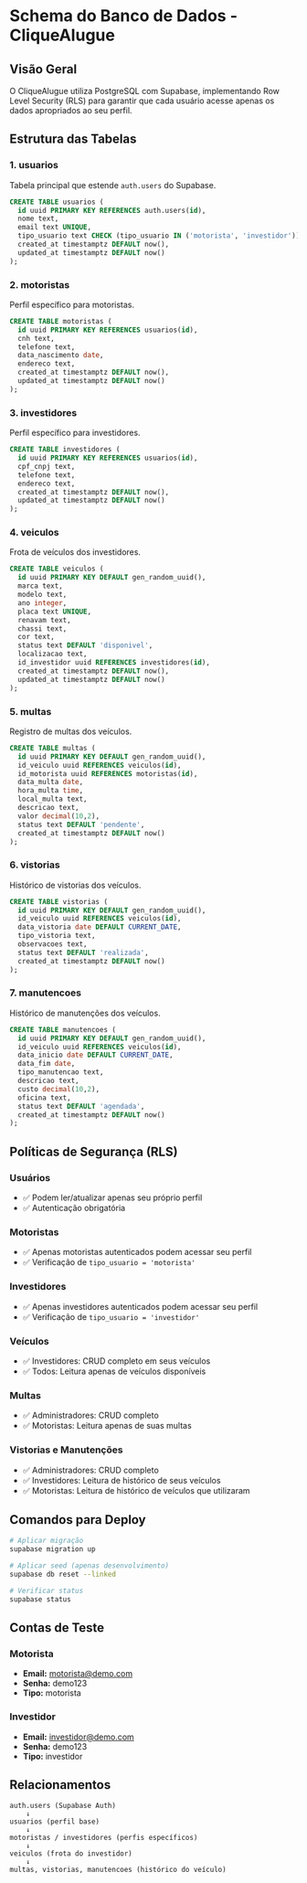 # Schema do Banco de Dados - CliqueAlugue

## Visão Geral

O CliqueAlugue utiliza PostgreSQL com Supabase, implementando Row Level Security (RLS) para garantir que cada usuário acesse apenas os dados apropriados ao seu perfil.

## Estrutura das Tabelas

### 1. usuarios
Tabela principal que estende `auth.users` do Supabase.

```sql
CREATE TABLE usuarios (
  id uuid PRIMARY KEY REFERENCES auth.users(id),
  nome text,
  email text UNIQUE,
  tipo_usuario text CHECK (tipo_usuario IN ('motorista', 'investidor')),
  created_at timestamptz DEFAULT now(),
  updated_at timestamptz DEFAULT now()
);
```

### 2. motoristas
Perfil específico para motoristas.

```sql
CREATE TABLE motoristas (
  id uuid PRIMARY KEY REFERENCES usuarios(id),
  cnh text,
  telefone text,
  data_nascimento date,
  endereco text,
  created_at timestamptz DEFAULT now(),
  updated_at timestamptz DEFAULT now()
);
```

### 3. investidores
Perfil específico para investidores.

```sql
CREATE TABLE investidores (
  id uuid PRIMARY KEY REFERENCES usuarios(id),
  cpf_cnpj text,
  telefone text,
  endereco text,
  created_at timestamptz DEFAULT now(),
  updated_at timestamptz DEFAULT now()
);
```

### 4. veiculos
Frota de veículos dos investidores.

```sql
CREATE TABLE veiculos (
  id uuid PRIMARY KEY DEFAULT gen_random_uuid(),
  marca text,
  modelo text,
  ano integer,
  placa text UNIQUE,
  renavam text,
  chassi text,
  cor text,
  status text DEFAULT 'disponivel',
  localizacao text,
  id_investidor uuid REFERENCES investidores(id),
  created_at timestamptz DEFAULT now(),
  updated_at timestamptz DEFAULT now()
);
```

### 5. multas
Registro de multas dos veículos.

```sql
CREATE TABLE multas (
  id uuid PRIMARY KEY DEFAULT gen_random_uuid(),
  id_veiculo uuid REFERENCES veiculos(id),
  id_motorista uuid REFERENCES motoristas(id),
  data_multa date,
  hora_multa time,
  local_multa text,
  descricao text,
  valor decimal(10,2),
  status text DEFAULT 'pendente',
  created_at timestamptz DEFAULT now()
);
```

### 6. vistorias
Histórico de vistorias dos veículos.

```sql
CREATE TABLE vistorias (
  id uuid PRIMARY KEY DEFAULT gen_random_uuid(),
  id_veiculo uuid REFERENCES veiculos(id),
  data_vistoria date DEFAULT CURRENT_DATE,
  tipo_vistoria text,
  observacoes text,
  status text DEFAULT 'realizada',
  created_at timestamptz DEFAULT now()
);
```

### 7. manutencoes
Histórico de manutenções dos veículos.

```sql
CREATE TABLE manutencoes (
  id uuid PRIMARY KEY DEFAULT gen_random_uuid(),
  id_veiculo uuid REFERENCES veiculos(id),
  data_inicio date DEFAULT CURRENT_DATE,
  data_fim date,
  tipo_manutencao text,
  descricao text,
  custo decimal(10,2),
  oficina text,
  status text DEFAULT 'agendada',
  created_at timestamptz DEFAULT now()
);
```

## Políticas de Segurança (RLS)

### Usuários
- ✅ Podem ler/atualizar apenas seu próprio perfil
- ✅ Autenticação obrigatória

### Motoristas
- ✅ Apenas motoristas autenticados podem acessar seu perfil
- ✅ Verificação de `tipo_usuario = 'motorista'`

### Investidores
- ✅ Apenas investidores autenticados podem acessar seu perfil
- ✅ Verificação de `tipo_usuario = 'investidor'`

### Veículos
- ✅ Investidores: CRUD completo em seus veículos
- ✅ Todos: Leitura apenas de veículos disponíveis

### Multas
- ✅ Administradores: CRUD completo
- ✅ Motoristas: Leitura apenas de suas multas

### Vistorias e Manutenções
- ✅ Administradores: CRUD completo
- ✅ Investidores: Leitura de histórico de seus veículos
- ✅ Motoristas: Leitura de histórico de veículos que utilizaram

## Comandos para Deploy

```bash
# Aplicar migração
supabase migration up

# Aplicar seed (apenas desenvolvimento)
supabase db reset --linked

# Verificar status
supabase status
```

## Contas de Teste

### Motorista
- **Email:** motorista@demo.com
- **Senha:** demo123
- **Tipo:** motorista

### Investidor
- **Email:** investidor@demo.com
- **Senha:** demo123
- **Tipo:** investidor

## Relacionamentos

```
auth.users (Supabase Auth)
    ↓
usuarios (perfil base)
    ↓
motoristas / investidores (perfis específicos)
    ↓
veiculos (frota do investidor)
    ↓
multas, vistorias, manutencoes (histórico do veículo)
```